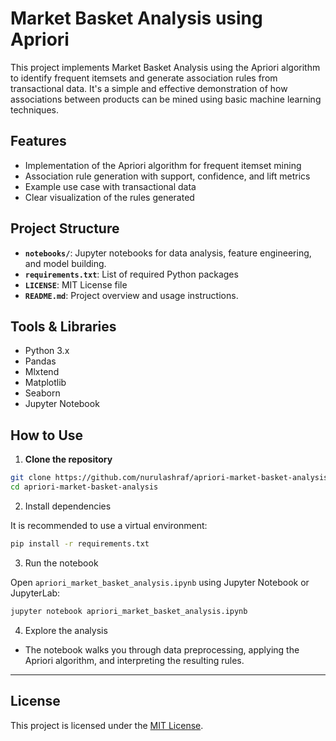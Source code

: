 # Market Basket Analysis using Apriori

This project implements Market Basket Analysis using the Apriori algorithm to identify frequent itemsets and generate association rules from transactional data. It's a simple and effective demonstration of how associations between products can be mined using basic machine learning techniques.

## Features

- Implementation of the Apriori algorithm for frequent itemset mining
- Association rule generation with support, confidence, and lift metrics
- Example use case with transactional data
- Clear visualization of the rules generated

## Project Structure

- **`notebooks/`**: Jupyter notebooks for data analysis, feature engineering, and model building.
- **`requirements.txt`**: List of required Python packages
- **`LICENSE`**: MIT License file
- **`README.md`**: Project overview and usage instructions.


## Tools & Libraries

- Python 3.x
- Pandas
- Mlxtend
- Matplotlib
- Seaborn
- Jupyter Notebook

## How to Use

1. **Clone the repository**

```bash
git clone https://github.com/nurulashraf/apriori-market-basket-analysis.git
cd apriori-market-basket-analysis
```

2. Install dependencies

It is recommended to use a virtual environment:
```bash
pip install -r requirements.txt
```

3. Run the notebook

Open `apriori_market_basket_analysis.ipynb` using Jupyter Notebook or JupyterLab:
```bash
jupyter notebook apriori_market_basket_analysis.ipynb
```

4. Explore the analysis

- The notebook walks you through data preprocessing, applying the Apriori algorithm, and interpreting the resulting rules.

---

## License

This project is licensed under the [MIT License](LICENSE).



